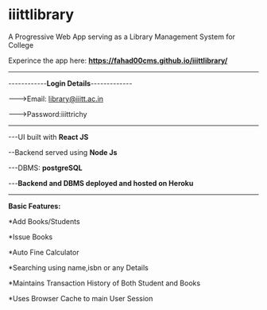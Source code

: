 # iiittlibrary 

A Progressive Web App serving as a Library Management System for College

Experince the app here: **https://fahad00cms.github.io/iiittlibrary/**


***********************************************

------------**Login Details**-------------


--->Email: library@iiitt.ac.in


--->Password:iiittrichy

-------------------------------------------

---UI built with **React JS**


--Backend served using **Node Js**


---DBMS: **postgreSQL**

---**Backend and DBMS deployed and hosted on Heroku**

********************************************







**Basic Features:**


*Add Books/Students


*Issue Books


*Auto Fine Calculator


*Searching using name,isbn or any Details


*Maintains Transaction History of Both Student and Books


*Uses Browser Cache to main User Session

